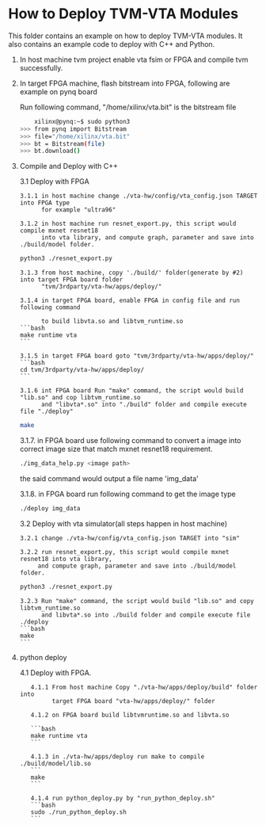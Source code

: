 <!--- Licensed to the Apache Software Foundation (ASF) under one -->
<!--- or more contributor license agreements.  See the NOTICE file -->
<!--- distributed with this work for additional information -->
<!--- regarding copyright ownership.  The ASF licenses this file -->
<!--- to you under the Apache License, Version 2.0 (the -->
<!--- "License"); you may not use this file except in compliance -->
<!--- with the License.  You may obtain a copy of the License at -->

<!---   http://www.apache.org/licenses/LICENSE-2.0 -->

<!--- Unless required by applicable law or agreed to in writing, -->
<!--- software distributed under the License is distributed on an -->
<!--- "AS IS" BASIS, WITHOUT WARRANTIES OR CONDITIONS OF ANY -->
<!--- KIND, either express or implied.  See the License for the -->
<!--- specific language governing permissions and limitations -->
<!--- under the License. -->


How to Deploy TVM-VTA Modules
=========================
This folder contains an example on how to deploy TVM-VTA modules.
It also contains an example code to deploy with C++ and Python.

1. In host machine tvm project enable vta fsim or FPGA and compile tvm successfully.

2. In target FPGA machine, flash bitstream into FPGA, following are example on pynq board

   Run following command, "/home/xilinx/vta.bit" is the bitstream file

	```bash
        xilinx@pynq:~$ sudo python3
	>>> from pynq import Bitstream
	>>> file="/home/xilinx/vta.bit"
	>>> bt = Bitstream(file)
	>>> bt.download()
	```

3. Compile and Deploy with C++

   3.1 Deploy with FPGA

       3.1.1 in host machine change ./vta-hw/config/vta_config.json TARGET into FPGA type
             for example "ultra96"

       3.1.2 in host machine run resnet_export.py, this script would compile mxnet resnet18
             into vta library, and compute graph, parameter and save into ./build/model folder.
       
	```bash
  	python3 ./resnet_export.py
	```

       3.1.3 from host machine, copy './build/' folder(generate by #2) into target FPGA board folder 
             "tvm/3rdparty/vta-hw/apps/deploy/"

       3.1.4 in target FPGA board, enable FPGA in config file and run following command

             to build libvta.so and libtvm_runtime.so
       ```bash
       make runtime vta
       ```

       3.1.5 in target FPGA board goto "tvm/3rdparty/vta-hw/apps/deploy/"
       ```bash
       cd tvm/3rdparty/vta-hw/apps/deploy/
       ```

       3.1.6 int FPGA board Run "make" command, the script would build "lib.so" and cop libtvm_runtime.so
             and "libvta*.so" into "./build" folder and compile execute file "./deploy"
      ```bash
      make
      ```
  
      3.1.7. in FPGA board use following command to convert a image into correct image size that match 
             mxnet resnet18 requirement.
      ```bash
      ./img_data_help.py <image path>
      ```
      the said command would output a file name 'img_data'

      3.1.8. in FPGA board run following command to get the image type
      ```bash
      ./deploy img_data
      ```

   3.2 Deploy with vta simulator(all steps happen in host machine)

       3.2.1 change ./vta-hw/config/vta_config.json TARGET into "sim"

       3.2.2 run resnet_export.py, this script would compile mxnet resnet18 into vta library, 
            and compute graph, parameter and save into ./build/model folder.

	```bash
  	python3 ./resnet_export.py
	```
       
       3.2.3 Run "make" command, the script would build "lib.so" and copy libtvm_runtime.so
             and libvta*.so into ./build folder and compile execute file ./deploy
       ```bash
       make
       ```

4. python deploy

      4.1 Deploy with FPGA.

          4.1.1 From host machine Copy "./vta-hw/apps/deploy/build" folder into 
                target FPGA board "vta-hw/apps/deploy/" folder

          4.1.2 on FPGA board build libtvmruntime.so and libvta.so

          ```bash
          make runtime vta
          ```

          4.1.3 in ./vta-hw/apps/deploy run make to compile ./build/model/lib.so
          ```
          make
          ```

          4.1.4 run python_deploy.py by "run_python_deploy.sh"
          ```bash
          sudo ./run_python_deploy.sh
          ```
